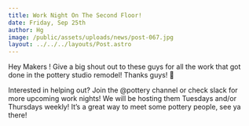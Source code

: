 ```yaml
---
title: Work Night On The Second Floor!
date: Friday, Sep 25th
author: Hg
image: /public/assets/uploads/news/post-067.jpg
layout: ../../../layouts/Post.astro
---
```


Hey Makers ! Give a big shout out to these guys for all the work that got done in the pottery studio remodel! Thanks guys! 💪

Interested in helping out? Join the @pottery channel or check slack for more upcoming work nights! We will be hosting them Tuesdays and/or Thursdays weekly! It’s a great way to meet some pottery people, see ya there!
